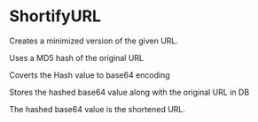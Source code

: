 # ShortifyURL
Creates a minimized version of the given URL.

Uses a MD5 hash of the original URL

Coverts the Hash value to base64 encoding 

Stores the hashed base64 value along with the original URL in DB

The hashed base64 value is the shortened URL.
